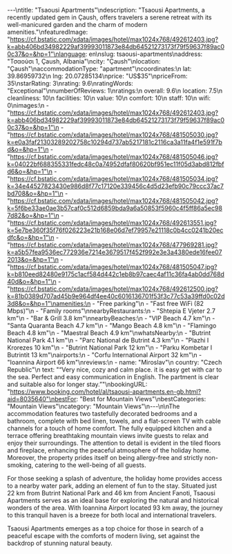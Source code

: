 ---\ntitle: "Tsaousi Apartments"\ndescription: "Tsaousi Apartments, a recently updated gem in Çaush, offers travelers a serene retreat with its well-manicured garden and the charm of modern amenities."\nfeaturedImage: "https://cf.bstatic.com/xdata/images/hotel/max1024x768/492612403.jpg?k=abb406bd34982229af39993011873e84db64521273173f79f59637f89ac00c37&o=&hp=1"\nlanguage: en\nslug: tsaousi-apartments\naddress: "Τσαούσι 1, Çaush, Albania"\ncity: "Çaush"\nlocation: "Çaush"\naccommodationType: "apartment"\ncoordinates:\n  lat: 39.86959732\n  lng: 20.07285134\nprice: "US$35"\npriceFrom: 35\nstarRating: 3\nrating: 9.6\nratingWords: "Exceptional"\nnumberOfReviews: 1\nratings:\n  overall: 9.6\n  location: 7.5\n  cleanliness: 10\n  facilities: 10\n  value: 10\n  comfort: 10\n  staff: 10\n  wifi: 0\nimages:\n  - "https://cf.bstatic.com/xdata/images/hotel/max1024x768/492612403.jpg?k=abb406bd34982229af39993011873e84db64521273173f79f59637f89ac00c37&o=&hp=1"\n  - "https://cf.bstatic.com/xdata/images/hotel/max1024x768/481505030.jpg?k=e0a3faf21303289202758c10294d737ab5217181c2116ca3a11fa4f1e591f7bd&o=&hp=1"\n  - "https://cf.bstatic.com/xdata/images/hotel/max1024x768/481505046.jpg?k=04022bf688355331fedc48c0a74952dfaf80620bf951ec11f05d3abd812fbfd6&o=&hp=1"\n  - "https://cf.bstatic.com/xdata/images/hotel/max1024x768/481505034.jpg?k=34e44527823430e986d8f77c17120e339456c4d5d23efb90c79ccc37ac7bd708&o=&hp=1"\n  - "https://cf.bstatic.com/xdata/images/hotel/max1024x768/481505042.jpg?k=5f6be33ae0ae3b57caf0c512d6859bda9a6a50853f5960c4f5ff86a5ec987d82&o=&hp=1"\n  - "https://cf.bstatic.com/xdata/images/hotel/max1024x768/492613551.jpg?k=5e7be360f35f76f026223e21b168e06d7ef79957e21118c0b4cc0241b20ecdfc&o=&hp=1"\n  - "https://cf.bstatic.com/xdata/images/hotel/max1024x768/477969281.jpg?k=a5b57fea9536ec772936e7214e3679517f452f992e3e3a4380ede16fee072013&o=&hp=1"\n  - "https://cf.bstatic.com/xdata/images/hotel/max1024x768/481505047.jpg?k=b810eed82480e9175c1acf584d442c1eb8b97caec4af11c36fa4ab0dd768d40d&o=&hp=1"\n  - "https://cf.bstatic.com/xdata/images/hotel/max1024x768/492612500.jpg?k=81b0389d707ad45b9e964df4ee40c6016136701f53f3c77c53a39ffd0c02d3d8&o=&hp=1"\namenities:\n  - "Free parking"\n  - "Fast free WiFi (82 Mbps)"\n  - "Family rooms"\nnearbyRestaurants:\n  - "Shtepia E Vjeter 2.7 km"\n  - "Bar & Grill 3.8 km"\nnearbyBeaches:\n  - "VIP Beach 4.7 km"\n  - "Santa Quaranta Beach 4.7 km"\n  - "Mango Beach 4.8 km"\n  - "Flamingo Beach 4.8 km"\n  - "Maestral Beach 4.9 km"\nwhatsNearby:\n  - "Butrint National Park 4.1 km"\n  - "Parc National de Butrint 4.3 km"\n  - "Plazhi I Krorezes 10 km"\n  - "Butrint National Park 12 km"\n  - "Parku Kombetar I Butrintit 13 km"\nairports:\n  - "Corfu International Airport 32 km"\n  - "Ioannina Airport 66 km"\nreviews:\n  - name: "Miroslav"\n    country: "Czech Republic"\n    text: "“Very nice, cozy and calm place. it is easy get with car to the sea. Perfect and easy communication in English. The partment is clear and suitable also for longer stay.”"\nbookingURL: "https://www.booking.com/hotel/al/tsaousi-apartments.en-gb.html?aid=8035640"\nbestFor: "Best for Mountain Views"\nbestCategories: "Mountain Views"\ncategory: "Mountain Views"\n---\n\nThe accommodation features two tastefully decorated bedrooms and a bathroom, complete with bed linen, towels, and a flat-screen TV with cable channels for a touch of home comfort. The fully equipped kitchen and a terrace offering breathtaking mountain views invite guests to relax and enjoy their surroundings. The attention to detail is evident in the tiled floors and fireplace, enhancing the peaceful atmosphere of the holiday home. Moreover, the property prides itself on being allergy-free and strictly non-smoking, catering to the well-being of all guests.

For those seeking a splash of adventure, the holiday home provides access to a nearby water park, adding an element of fun to the stay. Situated just 22 km from Butrint National Park and 46 km from Ancient Fanoti, Tsaousi Apartments serves as an ideal base for exploring the natural and historical wonders of the area. With Ioannina Airport located 93 km away, the journey to this tranquil haven is a breeze for both local and international travelers.

Tsaousi Apartments emerges as a top choice for those in search of a peaceful escape with the comforts of modern living, set against the backdrop of stunning natural beauty.